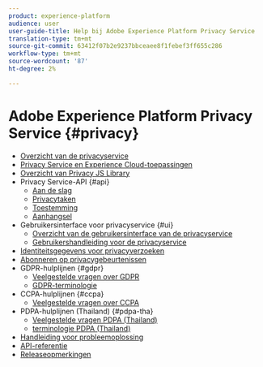 ```yaml
---
product: experience-platform
audience: user
user-guide-title: Help bij Adobe Experience Platform Privacy Service
translation-type: tm+mt
source-git-commit: 63412f07b2e9237bbceaee8f1febef3ff655c286
workflow-type: tm+mt
source-wordcount: '87'
ht-degree: 2%

---
```



# Adobe Experience Platform Privacy Service {#privacy}

* [Overzicht van de privacyservice](home.md)
* [Privacy Service en Experience Cloud-toepassingen](experience-cloud-apps.md)
* [Overzicht van Privacy JS Library](js-library.md)
* Privacy Service-API {#api}
   * [Aan de slag](api/getting-started.md)
   * [Privacytaken](api/privacy-jobs.md)
   * [Toestemming](api/consent.md)
   * [Aanhangsel](api/appendix.md)
* Gebruikersinterface voor privacyservice {#ui}
   * [Overzicht van de gebruikersinterface van de privacyservice](ui/overview.md)
   * [Gebruikershandleiding voor de privacyservice](ui/user-guide.md)
* [Identiteitsgegevens voor privacyverzoeken](identity-data.md)
* [Abonneren op privacygebeurtenissen](privacy-events.md)
* GDPR-hulplijnen {#gdpr}
   * [Veelgestelde vragen over GDPR](gdpr/faq.md)
   * [GDPR-terminologie](gdpr/terminology.md)
* CCPA-hulplijnen {#ccpa}
   * [Veelgestelde vragen over CCPA](ccpa/faq.md)
* PDPA-hulplijnen (Thailand) {#pdpa-tha}
   * [Veelgestelde vragen PDPA (Thailand)](./pdpa-tha/faq.md)
   * [terminologie PDPA (Thailand)](./pdpa-tha/terminology.md)
* [Handleiding voor probleemoplossing](troubleshooting-guide.md)
* [API-referentie](https://www.adobe.io/apis/experienceplatform/home/api-reference.html#!acpdr/swagger-specs/privacy-service.yaml)
* [Releaseopmerkingen](release-notes.md)
